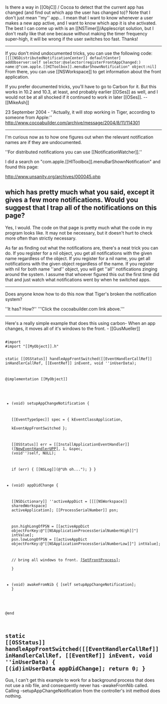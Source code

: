 Is there a way in [[ObjC]] / Cocoa to detect that the current app has changed (and find out which app the user has changed to)?  Note that I don't just mean ''my'' app... I mean that I want to know whenever a user makes a new app active, and I want to know which app it is she activated.  The best I can come up with is an [[NSTimer]]/Applescript solution, but I don't really like that one because without making the timer frequency super-high, it will be wrong if the user switches too fast.  Thanks!

----

If you don't mind undocumented tricks, you can use the following code:
<code>
[[[[NSDistributedNotificationCenter]] defaultCenter] 
   addObserver:self
   selector:@selector(registerFrontAppChanged:)
   name:@"com.apple.[[HIToolbox]].menuBarShownNotification"
   object:nil]
</code>
From there, you can use [[NSWorkspace]] to get information about the front application.

If you prefer documented tricks, you'll have to go to Carbon for it. But this works in 10.2 and 10.3, at least, and probably earlier [[OSes]] as well, and I would not be at all shocked if it continued to work in later [[OSes]]. -- [[MikeAsh]]

23 September 2004 - ''Actually, it will stop working in Tiger, according to someone from Apple:'' http://www.cocoabuilder.com/archive/message/2004/8/11/114301

----
I'm curious now as to how one figures out when the relevant notification names are if they are undocumented.  

''For distributed notifications you can use [[NotificationWatcher]].''

I did a search on "com.apple.[[HIToolbox]].menuBarShownNotification" and found this page:

http://www.unsanity.org/archives/000045.php

which has pretty much what you said, except it gives a few more notifications.  Would you suggest that I trap all of the notifications on this page?
----
Yes, I would. The code on that page is pretty much what the code in my program looks like. It may not be necessary, but it doesn't hurt to check more often than strictly necessary.

As far as finding out what the notifications are, there's a neat trick you can do. If you register for a nil object, you get all notifications with the given name regardless of the object. If you register for a nil name, you get all notifications with the given object regardless of the name. If you register with nil for both name ''and'' object, you will get ''all'' notifications zinging around the system. I assume that whoever figured this out the first time did that and just watch what notifications went by when he switched apps.

----

Does anyone know how to do this now that Tiger's broken the notification system?

''It has? How?'' '''Click the cocoabuilder.com link above.'''

----

Here's a really simple example that does this using carbon-
When an app changes, it moves all of it's windows to the front. - [[GusMueller]]

<code>
#import <Carbon/Carbon.h>
#import "[[MyObject]].h"


static [[OSStatus]] handleAppFrontSwitched([[EventHandlerCallRef]] inHandlerCallRef, [[EventRef]] inEvent, void ''inUserData);

@implementation [[MyObject]]

- (void) setupAppChangeNotification {
    
    [[EventTypeSpec]] spec = { kEventClassApplication,  
        kEventAppFrontSwitched };
    
    [[OSStatus]] err = [[InstallApplicationEventHandler]]([[NewEventHandlerUPP]](handleAppFrontSwitched), 1, &spec, (void'')self, NULL);
    
    if (err) {
        [[NSLog]](@"Uh oh...");
    }
}

- (void) appDidChange {
    
    [[NSDictionary]] ''activeAppDict = [[[[NSWorkspace]] sharedWorkspace] activeApplication];
    [[ProcessSerialNumber]]    psn;
    
    psn.highLongOfPSN = [[activeAppDict objectForKey:@"[[NSApplicationProcessSerialNumberHigh]]"] intValue];
    psn.lowLongOfPSN  = [[activeAppDict objectForKey:@"[[NSApplicationProcessSerialNumberLow]]"] intValue];
    
    // bring all windows to front.
    [[SetFrontProcess]]( &psn );    
}

- (void) awakeFromNib {
    [self setupAppChangeNotification];
}

@end

static [[OSStatus]] handleAppFrontSwitched([[EventHandlerCallRef]] inHandlerCallRef, [[EventRef]] inEvent, void ''inUserData) {
    [(id)inUserData appDidChange];
    return 0;
}
</code>
----
Gus, I can't get this example to work for a background process that does not use a nib file, and consequently never has -awakeFromNib called.  Calling -setupAppChangeNotification from the controller's init method does nothing.
